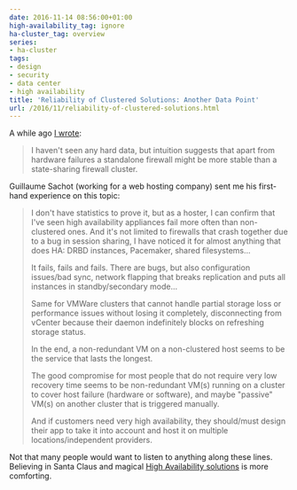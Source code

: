 ```yaml
---
date: 2016-11-14 08:56:00+01:00
high-availability_tag: ignore
ha-cluster_tag: overview
series:
- ha-cluster
tags:
- design
- security
- data center
- high availability
title: 'Reliability of Clustered Solutions: Another Data Point'
url: /2016/11/reliability-of-clustered-solutions.html
---
```

A while ago [I wrote](http://blog.ipspace.net/2016/10/do-i-need-redundant-firewalls.html):

> I haven't seen any hard data, but intuition suggests that apart from hardware failures a standalone firewall might be more stable than a state-sharing firewall cluster.

Guillaume Sachot (working for a web hosting company) sent me his first-hand experience on this topic:
<!--more-->
> I don\'t have statistics to prove it, but as a hoster, I can confirm that I\'ve seen high availability appliances fail more often than non-clustered ones. And it\'s not limited to firewalls that crash together due to a bug in session sharing, I have noticed it for almost anything that does HA: DRBD instances, Pacemaker, shared filesystems\...
>
> It fails, fails and fails. There are bugs, but also configuration issues/bad sync, network flapping that breaks replication and puts all instances in standby/secondary mode\...
>
> Same for VMWare clusters that cannot handle partial storage loss or performance issues without losing it completely, disconnecting from vCenter because their daemon indefinitely blocks on refreshing storage status.
>
> In the end, a non-redundant VM on a non-clustered host seems to be the service that lasts the longest.
>
> The good compromise for most people that do not require very low recovery time seems to be non-redundant VM(s) running on a cluster to cover host failure (hardware or software), and maybe \"passive\" VM(s) on another cluster that is triggered manually.
>
> And if customers need very high availability, they should/must design their app to take it into account and host it on multiple locations/independent providers.

Not that many people would want to listen to anything along these lines. Believing in Santa Claus and magical [High Availability solutions](http://blog.ipspace.net/2011/08/high-availability-fallacies.html) is more comforting.
